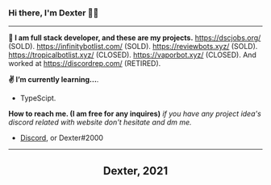 ### Hi there, I'm Dexter 👋😁
---

**🚧 I am full stack developer, and these are my projects.**
https://dscjobs.org/ (SOLD).
https://infinitybotlist.com/ (SOLD).
https://reviewbots.xyz/ (SOLD).
https://tropicalbotlist.xyz/ (CLOSED).
https://vaporbot.xyz/ (CLOSED).
And worked at https://discordrep.com/ (RETIRED).

**✌ I’m currently learning...**.
- TypeScipt.

**How to reach me. (I am free for any inquires)**
*if you have any project idea's discord related with website don't hesitate and dm me.*
- [Discord](https://discord.com/users/780079091172900884), or Dexter#2000

---

<h2 align="center">Dexter, 2021</h2>
